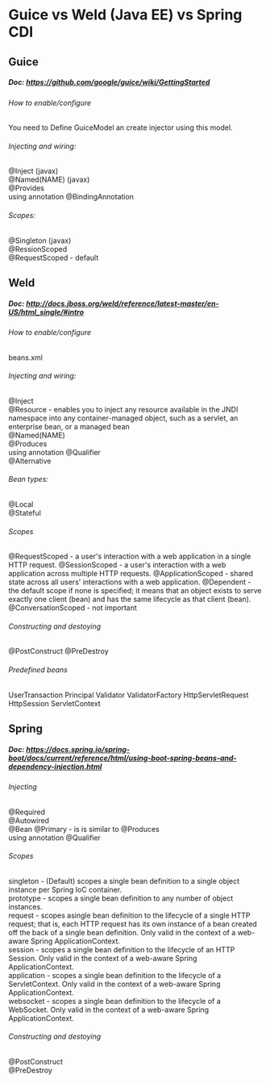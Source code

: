 # Guice vs Weld (Java EE) vs Spring CDI

## Guice

##### Doc: https://github.com/google/guice/wiki/GettingStarted

###### How to enable/configure
You need to Define GuiceModel an create injector using this model.

###### Injecting and wiring:
@Inject (javax)  
@Named(NAME) (javax)  
@Provides  
using annotation @BindingAnnotation  

###### Scopes:
@Singleton (javax)  
@RessionScoped  
@RequestScoped - default  



## Weld 

##### Doc: http://docs.jboss.org/weld/reference/latest-master/en-US/html_single/#intro

###### How to enable/configure
beans.xml

###### Injecting and wiring:
@Inject  
@Resource -  enables you to inject any resource available in the JNDI namespace into any container-managed object, such as a servlet, an enterprise bean, or a managed bean  
@Named(NAME)  
@Produces  
using annotation @Qualifier  
@Alternative  

###### Bean types:
@Local  
@Stateful  

###### Scopes
@RequestScoped - a user's interaction with a web application in a single HTTP request.
@SessionScoped - a user's interaction with a web application across multiple HTTP requests.
@ApplicationScoped - shared state across all users' interactions with a web application.
@Dependent - the default scope if none is specified; it means that an object exists to serve exactly one client (bean) and has the same lifecycle as that client (bean).
@ConversationScoped - not important

###### Constructing and destoying
@PostConstruct
@PreDestroy

###### Predefined beans
UserTransaction
Principal
Validator
ValidatorFactory
HttpServletRequest
HttpSession
ServletContext



## Spring

##### Doc: https://docs.spring.io/spring-boot/docs/current/reference/html/using-boot-spring-beans-and-dependency-injection.html

###### Injecting
@Required  
@Autowired  
@Bean @Primary - is is similar to @Produces  
using annotation @Qualifier  


###### Scopes
singleton - (Default) scopes a single bean definition to a single object instance per Spring IoC container.  
prototype - scopes a single bean definition to any number of object instances.  
request - scopes asingle bean definition to the lifecycle of a single HTTP request; that is, each HTTP request has its own instance of a bean created off the back of a single bean definition. Only valid in the context of a web-aware Spring ApplicationContext.  
session - scopes a single bean definition to the lifecycle of an HTTP Session. Only valid in the context of a web-aware Spring ApplicationContext.  
application - scopes a single bean definition to the lifecycle of a ServletContext. Only valid in the context of a web-aware Spring ApplicationContext.  
websocket - scopes a single bean definition to the lifecycle of a WebSocket. Only valid in the context of a web-aware Spring ApplicationContext.  


###### Constructing and destoying
@PostConstruct  
@PreDestroy  